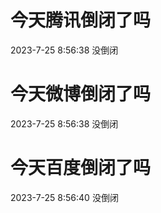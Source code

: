 # 今天腾讯倒闭了吗

2023-7-25 8:56:38 没倒闭

# 今天微博倒闭了吗

2023-7-25 8:56:38 没倒闭

# 今天百度倒闭了吗

2023-7-25 8:56:40 没倒闭

